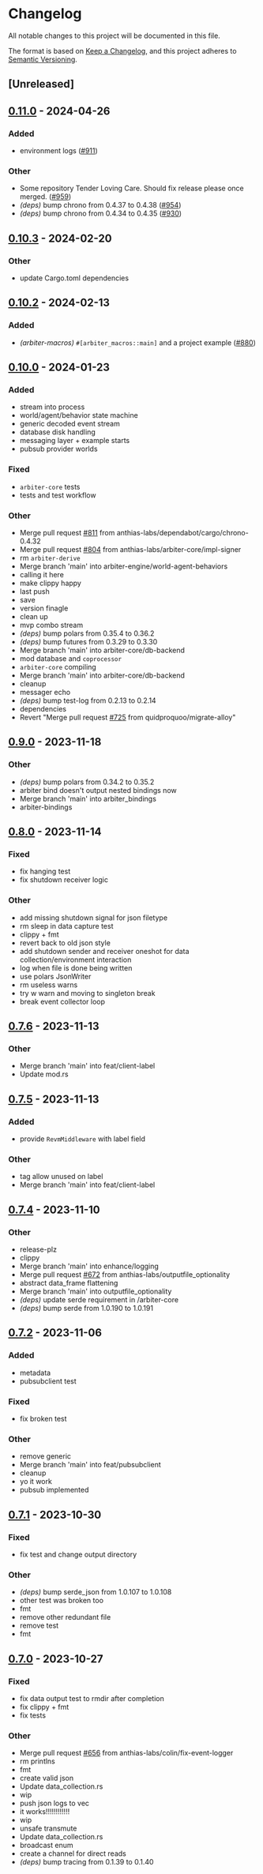 # Changelog
All notable changes to this project will be documented in this file.

The format is based on [Keep a Changelog](https://keepachangelog.com/en/1.0.0/),
and this project adheres to [Semantic Versioning](https://semver.org/spec/v2.0.0.html).

## [Unreleased]

## [0.11.0](https://github.com/anthias-labs/arbiter/compare/arbiter-core-v0.10.3...arbiter-core-v0.11.0) - 2024-04-26

### Added
- environment logs ([#911](https://github.com/anthias-labs/arbiter/pull/911))

### Other
- Some repository Tender Loving Care. Should fix release please once merged.  ([#959](https://github.com/anthias-labs/arbiter/pull/959))
- *(deps)* bump chrono from 0.4.37 to 0.4.38 ([#954](https://github.com/anthias-labs/arbiter/pull/954))
- *(deps)* bump chrono from 0.4.34 to 0.4.35 ([#930](https://github.com/anthias-labs/arbiter/pull/930))

## [0.10.3](https://github.com/anthias-labs/arbiter/compare/arbiter-core-v0.10.2...arbiter-core-v0.10.3) - 2024-02-20

### Other
- update Cargo.toml dependencies

## [0.10.2](https://github.com/anthias-labs/arbiter/compare/arbiter-core-v0.10.1...arbiter-core-v0.10.2) - 2024-02-13

### Added
- *(arbiter-macros)* `#[arbiter_macros::main]` and a project example ([#880](https://github.com/anthias-labs/arbiter/pull/880))

## [0.10.0](https://github.com/anthias-labs/arbiter/compare/arbiter-core-v0.9.1...arbiter-core-v0.10.0) - 2024-01-23

### Added
- stream into process
- world/agent/behavior state machine
- generic decoded event stream
- database disk handling
- messaging layer + example starts
- pubsub provider worlds

### Fixed
- `arbiter-core` tests
- tests and test workflow

### Other
- Merge pull request [#811](https://github.com/anthias-labs/arbiter/pull/811) from anthias-labs/dependabot/cargo/chrono-0.4.32
- Merge pull request [#804](https://github.com/anthias-labs/arbiter/pull/804) from anthias-labs/arbiter-core/impl-signer
- rm `arbiter-derive`
- Merge branch 'main' into arbiter-engine/world-agent-behaviors
- calling it here
- make clippy happy
- last push
- save
- version finagle
- clean up
- mvp combo stream
- *(deps)* bump polars from 0.35.4 to 0.36.2
- *(deps)* bump futures from 0.3.29 to 0.3.30
- Merge branch 'main' into arbiter-core/db-backend
- mod database and `coprocessor`
- `arbiter-core` compiling
- Merge branch 'main' into arbiter-core/db-backend
- cleanup
- messager echo
- *(deps)* bump test-log from 0.2.13 to 0.2.14
- dependencies
- Revert "Merge pull request [#725](https://github.com/anthias-labs/arbiter/pull/725) from quidproquoo/migrate-alloy"

## [0.9.0](https://github.com/anthias-labs/arbiter/compare/arbiter-core-v0.8.0...arbiter-core-v0.9.0) - 2023-11-18

### Other
- *(deps)* bump polars from 0.34.2 to 0.35.2
- arbiter bind doesn't output nested bindings now
- Merge branch 'main' into arbiter_bindings
- arbiter-bindings

## [0.8.0](https://github.com/anthias-labs/arbiter/compare/arbiter-core-v0.7.6...arbiter-core-v0.8.0) - 2023-11-14

### Fixed
- fix hanging test
- fix shutdown receiver logic

### Other
- add missing shutdown signal for json filetype
- rm sleep in data capture test
- clippy + fmt
- revert back to old json style
- add shutdown sender and receiver oneshot for data collection/environment interaction
- log when file is done being written
- use polars JsonWriter
- rm useless warns
- try w warn and moving to singleton break
- break event collector loop

## [0.7.6](https://github.com/anthias-labs/arbiter/compare/arbiter-core-v0.7.5...arbiter-core-v0.7.6) - 2023-11-13

### Other
- Merge branch 'main' into feat/client-label
- Update mod.rs

## [0.7.5](https://github.com/anthias-labs/arbiter/compare/arbiter-core-v0.7.4...arbiter-core-v0.7.5) - 2023-11-13

### Added
- provide `RevmMiddleware` with label field

### Other
- tag allow unused on label
- Merge branch 'main' into feat/client-label

## [0.7.4](https://github.com/anthias-labs/arbiter/compare/arbiter-core-v0.7.3...arbiter-core-v0.7.4) - 2023-11-10

### Other
- release-plz
- clippy
- Merge branch 'main' into enhance/logging
- Merge pull request [#672](https://github.com/anthias-labs/arbiter/pull/672) from anthias-labs/outputfile_optionality
- abstract data_frame flattening
- Merge branch 'main' into outputfile_optionality
- *(deps)* update serde requirement in /arbiter-core
- *(deps)* bump serde from 1.0.190 to 1.0.191

## [0.7.2](https://github.com/anthias-labs/arbiter/compare/arbiter-core-v0.7.1...arbiter-core-v0.7.2) - 2023-11-06

### Added
- metadata
- pubsubclient test

### Fixed
- fix broken test

### Other
- remove generic
- Merge branch 'main' into feat/pubsubclient
- cleanup
- yo it work
- pubsub implemented

## [0.7.1](https://github.com/anthias-labs/arbiter/compare/arbiter-core-v0.7.0...arbiter-core-v0.7.1) - 2023-10-30

### Fixed
- fix test and change output directory

### Other
- *(deps)* bump serde_json from 1.0.107 to 1.0.108
- other test was broken too
- fmt
- remove other redundant file
- remove test
- fmt

## [0.7.0](https://github.com/anthias-labs/arbiter/compare/arbiter-core-v0.6.3...arbiter-core-v0.7.0) - 2023-10-27

### Fixed
- fix data output test to rmdir after completion
- fix clippy + fmt
- fix tests

### Other
- Merge pull request [#656](https://github.com/anthias-labs/arbiter/pull/656) from anthias-labs/colin/fix-event-logger
- rm printlns
- fmt
- create valid json
- Update data_collection.rs
- wip
- push json logs to vec
- it works!!!!!!!!!!!!
- wip
- unsafe transmute
- Update data_collection.rs
- broadcast enum
- create a channel for direct reads
- *(deps)* bump tracing from 0.1.39 to 0.1.40
